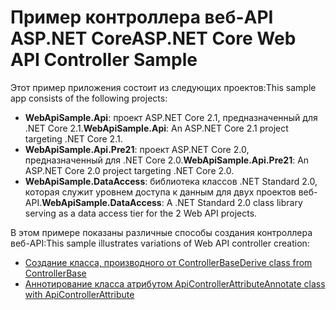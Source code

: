 # <a name="aspnet-core-web-api-controller-sample"></a><span data-ttu-id="f9c7a-101">Пример контроллера веб-API ASP.NET Core</span><span class="sxs-lookup"><span data-stu-id="f9c7a-101">ASP.NET Core Web API Controller Sample</span></span>

<span data-ttu-id="f9c7a-102">Этот пример приложения состоит из следующих проектов:</span><span class="sxs-lookup"><span data-stu-id="f9c7a-102">This sample app consists of the following projects:</span></span>

- <span data-ttu-id="f9c7a-103">**WebApiSample.Api**: проект ASP.NET Core 2.1, предназначенный для .NET Core 2.1.</span><span class="sxs-lookup"><span data-stu-id="f9c7a-103">**WebApiSample.Api**: An ASP.NET Core 2.1 project targeting .NET Core 2.1.</span></span>
- <span data-ttu-id="f9c7a-104">**WebApiSample.Api.Pre21**: проект ASP.NET Core 2.0, предназначенный для .NET Core 2.0.</span><span class="sxs-lookup"><span data-stu-id="f9c7a-104">**WebApiSample.Api.Pre21**: An ASP.NET Core 2.0 project targeting .NET Core 2.0.</span></span>
- <span data-ttu-id="f9c7a-105">**WebApiSample.DataAccess**: библиотека классов .NET Standard 2.0, которая служит уровнем доступа к данным для двух проектов веб-API.</span><span class="sxs-lookup"><span data-stu-id="f9c7a-105">**WebApiSample.DataAccess**: A .NET Standard 2.0 class library serving as a data access tier for the 2 Web API projects.</span></span>

<span data-ttu-id="f9c7a-106">В этом примере показаны различные способы создания контроллера веб-API:</span><span class="sxs-lookup"><span data-stu-id="f9c7a-106">This sample illustrates variations of Web API controller creation:</span></span>

- [<span data-ttu-id="f9c7a-107">Создание класса, производного от ControllerBase</span><span class="sxs-lookup"><span data-stu-id="f9c7a-107">Derive class from ControllerBase</span></span>](https://docs.microsoft.com/aspnet/core/web-api#derive-class-from-controllerbase)
- [<span data-ttu-id="f9c7a-108">Аннотирование класса атрибутом ApiControllerAttribute</span><span class="sxs-lookup"><span data-stu-id="f9c7a-108">Annotate class with ApiControllerAttribute</span></span>](https://docs.microsoft.com/aspnet/core/web-api#annotate-class-with-apicontrollerattribute)
